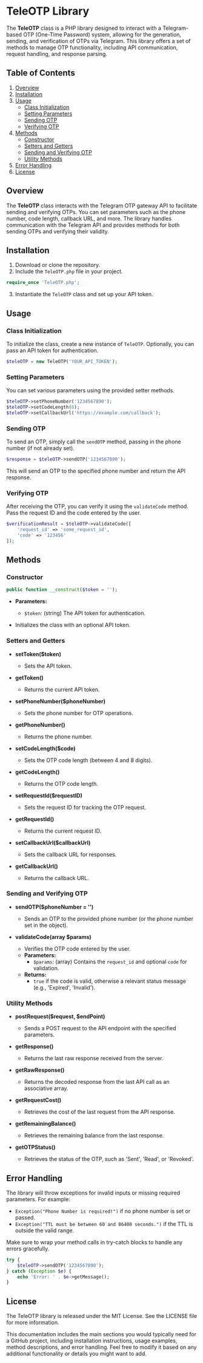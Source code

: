 


# TeleOTP Library

The **TeleOTP** class is a PHP library designed to interact with a Telegram-based OTP (One-Time Password) system, allowing for the generation, sending, and verification of OTPs via Telegram. This library offers a set of methods to manage OTP functionality, including API communication, request handling, and response parsing.

## Table of Contents

1. [Overview](#overview)
2. [Installation](#installation)
3. [Usage](#usage)
   - [Class Initialization](#class-initialization)
   - [Setting Parameters](#setting-parameters)
   - [Sending OTP](#sending-otp)
   - [Verifying OTP](#verifying-otp)
4. [Methods](#methods)
   - [Constructor](#constructor)
   - [Setters and Getters](#setters-and-getters)
   - [Sending and Verifying OTP](#sending-and-verifying-otp)
   - [Utility Methods](#utility-methods)
5. [Error Handling](#error-handling)
6. [License](#license)

## Overview

The **TeleOTP** class interacts with the Telegram OTP gateway API to facilitate sending and verifying OTPs. You can set parameters such as the phone number, code length, callback URL, and more. The library handles communication with the Telegram API and provides methods for both sending OTPs and verifying their validity.

## Installation

1. Download or clone the repository.
2. Include the `TeleOTP.php` file in your project.

```php
require_once 'TeleOTP.php';
```

3. Instantiate the `TeleOTP` class and set up your API token.

## Usage

### Class Initialization

To initialize the class, create a new instance of `TeleOTP`. Optionally, you can pass an API token for authentication.

```php
$teleOTP = new TeleOTP('YOUR_API_TOKEN');
```

### Setting Parameters

You can set various parameters using the provided setter methods.

```php
$teleOTP->setPhoneNumber('1234567890');
$teleOTP->setCodeLength(6);
$teleOTP->setCallbackUrl('https://example.com/callback');
```

### Sending OTP

To send an OTP, simply call the `sendOTP` method, passing in the phone number (if not already set).

```php
$response = $teleOTP->sendOTP('1234567890');
```

This will send an OTP to the specified phone number and return the API response.

### Verifying OTP

After receiving the OTP, you can verify it using the `validateCode` method. Pass the request ID and the code entered by the user.

```php
$verificationResult = $teleOTP->validateCode([
    'request_id' => 'some_request_id',
    'code' => '123456'
]);
```

## Methods

### Constructor

```php
public function __construct($token = '');
```

- **Parameters:**
  - `$token`: (string) The API token for authentication.

- Initializes the class with an optional API token.

### Setters and Getters

- **setToken($token)**
  - Sets the API token.
  
- **getToken()**
  - Returns the current API token.
  
- **setPhoneNumber($phoneNumber)**
  - Sets the phone number for OTP operations.
  
- **getPhoneNumber()**
  - Returns the phone number.
  
- **setCodeLength($code)**
  - Sets the OTP code length (between 4 and 8 digits).
  
- **getCodeLength()**
  - Returns the OTP code length.
  
- **setRequestId($requestID)**
  - Sets the request ID for tracking the OTP request.
  
- **getRequestId()**
  - Returns the current request ID.
  
- **setCallbackUrl($callbackUrl)**
  - Sets the callback URL for responses.
  
- **getCallbackUrl()**
  - Returns the callback URL.

### Sending and Verifying OTP

- **sendOTP($phoneNumber = '')**
  - Sends an OTP to the provided phone number (or the phone number set in the object).
  
- **validateCode(array $params)**
  - Verifies the OTP code entered by the user.
  - **Parameters:**
    - `$params`: (array) Contains the `request_id` and optional `code` for validation.
  - **Returns:**
    - `true` if the code is valid, otherwise a relevant status message (e.g., 'Expired', 'Invalid').

### Utility Methods

- **postRequest($request, $endPoint)**
  - Sends a POST request to the API endpoint with the specified parameters.
  
- **getResponse()**
  - Returns the last raw response received from the server.

- **getRawResponse()**
  - Returns the decoded response from the last API call as an associative array.

- **getRequestCost()**
  - Retrieves the cost of the last request from the API response.

- **getRemainingBalance()**
  - Retrieves the remaining balance from the last response.

- **getOTPStatus()**
  - Retrieves the status of the OTP, such as 'Sent', 'Read', or 'Revoked'.

## Error Handling

The library will throw exceptions for invalid inputs or missing required parameters. For example:

- `Exception("Phone Number is required!")` if no phone number is set or passed.
- `Exception("TTL must be between 60 and 86400 seconds.")` if the TTL is outside the valid range.

Make sure to wrap your method calls in try-catch blocks to handle any errors gracefully.

```php
try {
    $teleOTP->sendOTP('1234567890');
} catch (Exception $e) {
    echo 'Error: ' . $e->getMessage();
}
```

## License

The TeleOTP library is released under the MIT License. See the LICENSE file for more information.


This documentation includes the main sections you would typically need for a GitHub project, including installation instructions, usage examples, method descriptions, and error handling. Feel free to modify it based on any additional functionality or details you might want to add.